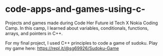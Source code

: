 # code-apps-and-games-using-c-
Projects and games made during Code Her Future id Tech X Nokia Coding Camp.  In this camp, I learned about variables, conditionals, functions, arrays, and pointers in C++.

For my final project, I used C++ principles to code a game of sudoku. Play my game here: https://repl.it/@sg69926/Sudoku-Game
